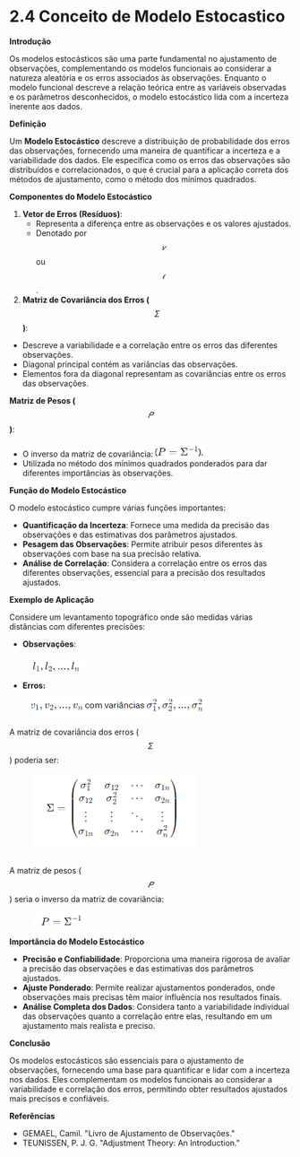 # 2.4 Conceito de Modelo Estocastico

**Introdução**

Os modelos estocásticos são uma parte fundamental no ajustamento de observações, complementando os modelos funcionais ao considerar a natureza aleatória e os erros associados às observações. Enquanto o modelo funcional descreve a relação teórica entre as variáveis observadas e os parâmetros desconhecidos, o modelo estocástico lida com a incerteza inerente aos dados.



**Definição**

Um **Modelo Estocástico** descreve a distribuição de probabilidade dos erros das observações, fornecendo uma maneira de quantificar a incerteza e a variabilidade dos dados. Ele especifica como os erros das observações são distribuídos e correlacionados, o que é crucial para a aplicação correta dos métodos de ajustamento, como o método dos mínimos quadrados.



**Componentes do Modelo Estocástico**

1. **Vetor de Erros (Resíduos)**:
   * Representa a diferença entre as observações e os valores ajustados.
   * Denotado por $$𝑣$$ ou $$𝜖$$.
2. **Matriz de Covariância dos Erros (**$$Σ$$**)**:

* Descreve a variabilidade e a correlação entre os erros das diferentes observações.
* Diagonal principal contém as variâncias das observações.
* Elementos fora da diagonal representam as covariâncias entre os erros das observações.

**Matriz de Pesos (**$$𝑃$$**)**:

* O inverso da matriz de covariância:    ![](<../../.gitbook/assets/image (4) (1) (1) (1).png>)
* Utilizada no método dos mínimos quadrados ponderados para dar diferentes importâncias às observações.

**Função do Modelo Estocástico**

O modelo estocástico cumpre várias funções importantes:

* **Quantificação da Incerteza**: Fornece uma medida da precisão das observações e das estimativas dos parâmetros ajustados.
* **Pesagem das Observações**: Permite atribuir pesos diferentes às observações com base na sua precisão relativa.
* **Análise de Correlação**: Considera a correlação entre os erros das diferentes observações, essencial para a precisão dos resultados ajustados.

**Exemplo de Aplicação**

Considere um levantamento topográfico onde são medidas várias distâncias com diferentes precisões:

* **Observações**:

<figure><img src="../../.gitbook/assets/image (5) (1) (1) (1).png" alt=""><figcaption></figcaption></figure>

* **Erros:**

<figure><img src="../../.gitbook/assets/image (6) (1) (1).png" alt=""><figcaption></figcaption></figure>

A matriz de covariância dos erros ($$Σ$$) poderia ser:

<figure><img src="../../.gitbook/assets/image (8).png" alt=""><figcaption></figcaption></figure>

\
A matriz de pesos ($$𝑃$$) seria o inverso da matriz de covariância:

<figure><img src="../../.gitbook/assets/image (9).png" alt=""><figcaption></figcaption></figure>

**Importância do Modelo Estocástico**

* **Precisão e Confiabilidade**: Proporciona uma maneira rigorosa de avaliar a precisão das observações e das estimativas dos parâmetros ajustados.
* **Ajuste Ponderado**: Permite realizar ajustamentos ponderados, onde observações mais precisas têm maior influência nos resultados finais.
* **Análise Completa dos Dados**: Considera tanto a variabilidade individual das observações quanto a correlação entre elas, resultando em um ajustamento mais realista e preciso.

**Conclusão**

Os modelos estocásticos são essenciais para o ajustamento de observações, fornecendo uma base para quantificar e lidar com a incerteza nos dados. Eles complementam os modelos funcionais ao considerar a variabilidade e correlação dos erros, permitindo obter resultados ajustados mais precisos e confiáveis.



**Referências**

* GEMAEL, Camil. "Livro de Ajustamento de Observações."
* TEUNISSEN, P. J. G. "Adjustment Theory: An Introduction."
